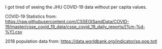 I got tired of seeing the JHU COVID-19 data without per capita values.

COVID-19 Statistics from: https://raw.githubusercontent.com/CSSEGISandData/COVID-19/master/csse_covid_19_data/csse_covid_19_daily_reports/[%m-%d-%Y].csv

2018 population data from: https://data.worldbank.org/indicator/sp.pop.totl
